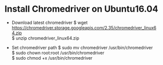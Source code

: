# Install Chromedriver on Ubuntu16.04

* Download latest chromedriver
  $ wget https://chromedriver.storage.googleapis.com/2.35/chromedriver_linux64.zip  
  $ unzip chromedriver_linux64.zip  

* Set chromedriver path
  $ sudo mv chromedriver /usr/bin/chromedriver  
  $ sudo chown root:root /usr/bin/chromedriver  
  $ sudo chmod +x /usr/bin/chromedriver  
